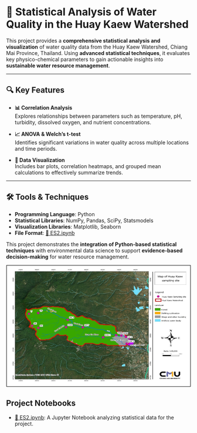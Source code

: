 # 🌊 **Statistical Analysis of Water Quality in the Huay Kaew Watershed**

This project provides a **comprehensive statistical analysis and visualization** of water quality data from the Huay Kaew Watershed, Chiang Mai Province, Thailand. Using **advanced statistical techniques**, it evaluates key physico-chemical parameters to gain actionable insights into **sustainable water resource management**.

---

## 🔍 **Key Features**

- **📊 Correlation Analysis**  
  Explores relationships between parameters such as temperature, pH, turbidity, dissolved oxygen, and nutrient concentrations.

- **📈 ANOVA & Welch’s t-test**  
  Identifies significant variations in water quality across multiple locations and time periods.

- **🎨 Data Visualization**  
  Includes bar plots, correlation heatmaps, and grouped mean calculations to effectively summarize trends.

---

## 🛠️ **Tools & Techniques**

- **Programming Language**: Python  
- **Statistical Libraries**: NumPy, Pandas, SciPy, Statsmodels  
- **Visualization Libraries**: Matplotlib, Seaborn  
- **File Format**:  [📘 ES2.ipynb](ES2.ipynb)

This project demonstrates the **integration of Python-based statistical techniques** with environmental data science to support **evidence-based decision-making** for water resource management.



![MAP OF SITES](figures/mapsites.jpg)

## Project Notebooks

- [📘 ES2.ipynb](ES2.ipynb): A Jupyter Notebook analyzing statistical data for the project.

